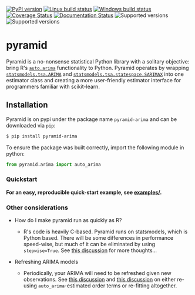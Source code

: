 [![PyPI version](https://badge.fury.io/py/pyramid-arima.svg)](https://badge.fury.io/py/pyramid-arima)
[![Linux build status](https://travis-ci.org/tgsmith61591/pyramid.svg?branch=master)](https://travis-ci.org/tgsmith61591/pyramid)
[![Windows build status](https://ci.appveyor.com/api/projects/status/592vawuu69kd6d21?svg=true)](https://ci.appveyor.com/project/tgsmith61591/pyramid)
[![Coverage Status](https://coveralls.io/repos/github/tgsmith61591/pyramid/badge.svg?branch=master)](https://coveralls.io/github/tgsmith61591/pyramid?branch=master)
[![Documentation Status](https://readthedocs.org/projects/pyramid-arima/badge/?version=latest)](http://pyramid-arima.readthedocs.io/en/latest/?badge=latest)
![Supported versions](https://img.shields.io/badge/python-2.7-blue.svg)
![Supported versions](https://img.shields.io/badge/python-3.5-blue.svg)

# pyramid
Pyramid is a no-nonsense statistical Python library with a solitary objective: bring R's
[`auto.arima`](https://www.rdocumentation.org/packages/forecast/versions/7.3/topics/auto.arima)
functionality to Python. Pyramid operates by wrapping
[`statsmodels.tsa.ARIMA`](https://github.com/statsmodels/statsmodels/blob/master/statsmodels/tsa/arima_model.py) and
[`statsmodels.tsa.statespace.SARIMAX`](https://github.com/statsmodels/statsmodels/blob/master/statsmodels/tsa/statespace/sarimax.py)
into one estimator class and creating a more user-friendly estimator interface for programmers familiar with scikit-learn.


## Installation

Pyramid is on pypi under the package name `pyramid-arima` and can be downloaded via `pip`:

```bash
$ pip install pyramid-arima
```

To ensure the package was built correctly, import the following module in python:

```python
from pyramid.arima import auto_arima
```


### Quickstart

__For an easy, reproducible quick-start example, see [examples/](examples/quick_start_example.ipynb).__


### Other considerations

- How do I make pyramid run as quickly as R?
  - R's code is heavily C-based. Pyramid runs on statsmodels, which is Python based. There will be some differences in performance
    speed-wise, but much of it can be eliminated by using `stepwise=True`. See [this discussion](https://stackoverflow.com/questions/40871602/sarimax-model-fitting-too-slow-in-statsmodels)
    for more thoughts...

- Refreshing ARIMA models
  - Periodically, your ARIMA will need to be refreshed given new observations. See [this discussion](https://stats.stackexchange.com/questions/34139/updating-arima-models-at-frequent-intervals)
    and [this discussion](https://stats.stackexchange.com/questions/57745/what-do-you-consider-a-new-model-versus-an-updated-model-time-series)
    on either re-using `auto_arima`-estimated order terms or re-fitting altogether.
